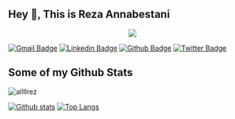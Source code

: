 ## Hey 👋, This is Reza Annabestani



<p align="center">
  <a href="https://skillicons.dev">
    <img src="https://skillicons.dev/icons?i=php,mysql,laravel,js,react,html,git,css" />
  </a>
</p>


[![Gmail Badge](https://img.shields.io/badge/-anabestanireza@yahoo.com-c14438?style=flat&logo=Gmail&logoColor=white&link=mailto:anabestanireza@yahoo.com)](mailto:anabestanireza@yahoo.com) 
[![Linkedin Badge](https://img.shields.io/badge/reza-annabestani-9336b7212-0072b1?style=flat&logo=Linkedin&logoColor=white&link=https://www.linkedin.com/in/reza-annabestani-9336b7212/)](https://www.linkedin.com/in/reza-annabestani-9336b7212/)
[![Github Badge](https://img.shields.io/badge/-allllrez-grey?style=flat&logo=github&logoColor=white&link=https://github.com/allllrez/)](https://www.github.com/allllrez/) 
[![Twitter Badge](https://img.shields.io/badge/-rezanbsweb-00acee?style=flat&logo=twitter&logoColor=white&link=https://twitter.com/rezanbsweb/)](https://www.twitter.com/rezanbsweb/) 
## Some of my Github Stats
<p align=left> <img src=https://komarev.com/ghpvc/?username=allllrez alt=allllrez /> </p>

[![Github stats](https://github-readme-stats.vercel.app/api?username=allllrez&show_icons=true&include_all_commits=true)](https://github.com/allllrez/github-readme-stats)
[![Top Langs](https://github-readme-stats.vercel.app/api/top-langs/?username=allllrez&layout=compact)](https://github.com/allllrez/github-readme-stats)
